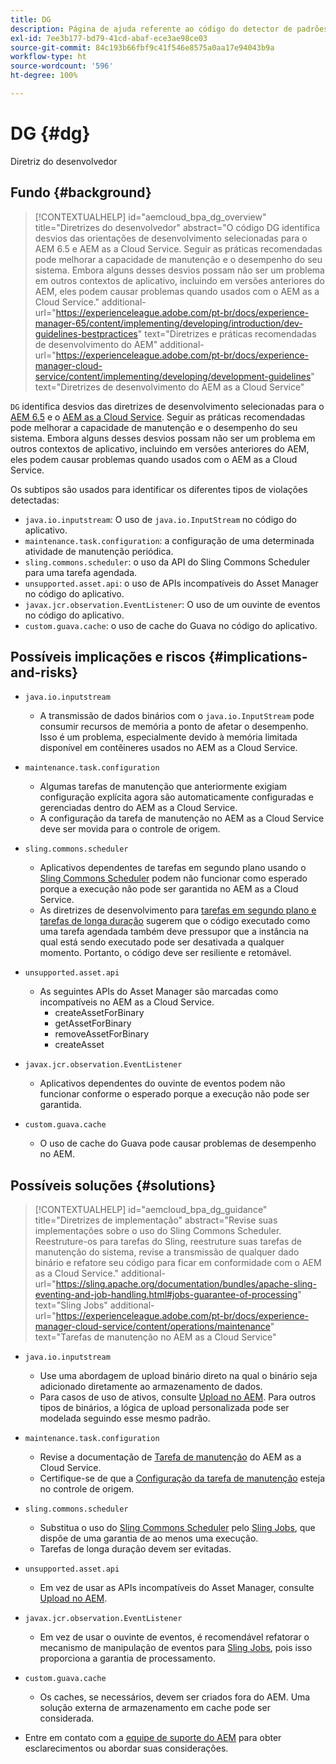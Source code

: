 ```yaml
---
title: DG
description: Página de ajuda referente ao código do detector de padrões.
exl-id: 7ee3b177-bd79-41cd-abaf-ece3ae98ce03
source-git-commit: 84c193b66fbf9c41f546e8575a0aa17e94043b9a
workflow-type: ht
source-wordcount: '596'
ht-degree: 100%

---
```


# DG {#dg}

Diretriz do desenvolvedor

## Fundo {#background}

>[!CONTEXTUALHELP]
>id="aemcloud_bpa_dg_overview"
>title="Diretrizes do desenvolvedor"
>abstract="O código DG identifica desvios das orientações de desenvolvimento selecionadas para o AEM 6.5 e AEM as a Cloud Service. Seguir as práticas recomendadas pode melhorar a capacidade de manutenção e o desempenho do seu sistema. Embora alguns desses desvios possam não ser um problema em outros contextos de aplicativo, incluindo em versões anteriores do AEM, eles podem causar problemas quando usados com o AEM as a Cloud Service."
>additional-url="https://experienceleague.adobe.com/pt-br/docs/experience-manager-65/content/implementing/developing/introduction/dev-guidelines-bestpractices" text="Diretrizes e práticas recomendadas de desenvolvimento do AEM"
>additional-url="https://experienceleague.adobe.com/pt-br/docs/experience-manager-cloud-service/content/implementing/developing/development-guidelines" text="Diretrizes de desenvolvimento do AEM as a Cloud Service"


`DG` identifica desvios das diretrizes de desenvolvimento selecionadas para o [AEM 6.5](https://experienceleague.adobe.com/pt-br/docs/experience-manager-65/content/implementing/developing/introduction/dev-guidelines-bestpractices) e o [AEM as a Cloud Service](https://experienceleague.adobe.com/pt-br/docs/experience-manager-cloud-service/content/implementing/developing/development-guidelines). Seguir as práticas recomendadas pode melhorar a capacidade de manutenção e o desempenho do seu sistema. Embora alguns desses desvios possam não ser um problema em outros contextos de aplicativo, incluindo em versões anteriores do AEM, eles podem causar problemas quando usados com o AEM as a Cloud Service.

Os subtipos são usados para identificar os diferentes tipos de violações detectadas:

* `java.io.inputstream`: O uso de `java.io.InputStream` no código do aplicativo.
* `maintenance.task.configuration`: a configuração de uma determinada atividade de manutenção periódica.
* `sling.commons.scheduler`: o uso da API do Sling Commons Scheduler para uma tarefa agendada.
* `unsupported.asset.api`: o uso de APIs incompatíveis do Asset Manager no código do aplicativo.
* `javax.jcr.observation.EventListener`: O uso de um ouvinte de eventos no código do aplicativo.
* `custom.guava.cache`: o uso de cache do Guava no código do aplicativo.

## Possíveis implicações e riscos {#implications-and-risks}

* `java.io.inputstream`
   * A transmissão de dados binários com o `java.io.InputStream` pode consumir recursos de memória a ponto de afetar o desempenho. Isso é um problema, especialmente devido à memória limitada disponível em contêineres usados no AEM as a Cloud Service.

* `maintenance.task.configuration`
   * Algumas tarefas de manutenção que anteriormente exigiam configuração explícita agora são automaticamente configuradas e gerenciadas dentro do AEM as a Cloud Service.
   * A configuração da tarefa de manutenção no AEM as a Cloud Service deve ser movida para o controle de origem.

* `sling.commons.scheduler`
   * Aplicativos dependentes de tarefas em segundo plano usando o [Sling Commons Scheduler](https://sling.apache.org/documentation/bundles/scheduler-service-commons-scheduler.html) podem não funcionar como esperado porque a execução não pode ser garantida no AEM as a Cloud Service.
   * As diretrizes de desenvolvimento para [tarefas em segundo plano e tarefas de longa duração](https://experienceleague.adobe.com/pt-br/docs/experience-manager-cloud-service/content/implementing/developing/development-guidelines#background-tasks-and-long-running-jobs) sugerem que o código executado como uma tarefa agendada também deve pressupor que a instância na qual está sendo executado pode ser desativada a qualquer momento. Portanto, o código deve ser resiliente e retomável.

* `unsupported.asset.api`
   * As seguintes APIs do Asset Manager são marcadas como incompatíveis no AEM as a Cloud Service.
      * createAssetForBinary
      * getAssetForBinary
      * removeAssetForBinary
      * createAsset

* `javax.jcr.observation.EventListener`
   * Aplicativos dependentes do ouvinte de eventos podem não funcionar conforme o esperado porque a execução não pode ser garantida.

* `custom.guava.cache`
   * O uso de cache do Guava pode causar problemas de desempenho no AEM.


## Possíveis soluções {#solutions}

>[!CONTEXTUALHELP]
>id="aemcloud_bpa_dg_guidance"
>title="Diretrizes de implementação"
>abstract="Revise suas implementações sobre o uso do Sling Commons Scheduler. Reestruture-os para tarefas do Sling, reestruture suas tarefas de manutenção do sistema, revise a transmissão de qualquer dado binário e refatore seu código para ficar em conformidade com o AEM as a Cloud Service."
>additional-url="https://sling.apache.org/documentation/bundles/apache-sling-eventing-and-job-handling.html#jobs-guarantee-of-processing" text="Sling Jobs"
>additional-url="https://experienceleague.adobe.com/pt-br/docs/experience-manager-cloud-service/content/operations/maintenance" text="Tarefas de manutenção no AEM as a Cloud Service"

* `java.io.inputstream`
   * Use uma abordagem de upload binário direto na qual o binário seja adicionado diretamente ao armazenamento de dados.
   * Para casos de uso de ativos, consulte [Upload no AEM](https://github.com/adobe/aem-upload). Para outros tipos de binários, a lógica de upload personalizada pode ser modelada seguindo esse mesmo padrão.

* `maintenance.task.configuration`
   * Revise a documentação de [Tarefa de manutenção](https://experienceleague.adobe.com/pt-br/docs/experience-manager-cloud-service/content/operations/maintenance) do AEM as a Cloud Service.
   * Certifique-se de que a [Configuração da tarefa de manutenção](https://experienceleague.adobe.com/pt-br/docs/experience-manager-cloud-service/content/implementing/deploying/overview#maintenance-tasks-configuration-in-source-control) esteja no controle de origem.

* `sling.commons.scheduler`
   * Substitua o uso do [Sling Commons Scheduler](https://sling.apache.org/documentation/bundles/scheduler-service-commons-scheduler.html) pelo [Sling Jobs](https://sling.apache.org/documentation/bundles/apache-sling-eventing-and-job-handling.html#jobs-guarantee-of-processing), que dispõe de uma garantia de ao menos uma execução.
   * Tarefas de longa duração devem ser evitadas.

* `unsupported.asset.api`
   * Em vez de usar as APIs incompatíveis do Asset Manager, consulte [Upload no AEM](https://github.com/adobe/aem-upload).

* `javax.jcr.observation.EventListener`
   * Em vez de usar o ouvinte de eventos, é recomendável refatorar o mecanismo de manipulação de eventos para [Sling Jobs](https://sling.apache.org/documentation/bundles/apache-sling-eventing-and-job-handling.html#jobs-guarantee-of-processing), pois isso proporciona a garantia de processamento.

* `custom.guava.cache`
   * Os caches, se necessários, devem ser criados fora do AEM. Uma solução externa de armazenamento em cache pode ser considerada.
* Entre em contato com a [equipe de suporte do AEM](https://helpx.adobe.com/br/enterprise/using/support-for-experience-cloud.html) para obter esclarecimentos ou abordar suas considerações.
